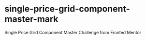 # single-price-grid-component-master-mark
 Single Price Grid Component Master Challenge from Fronted Mentor
